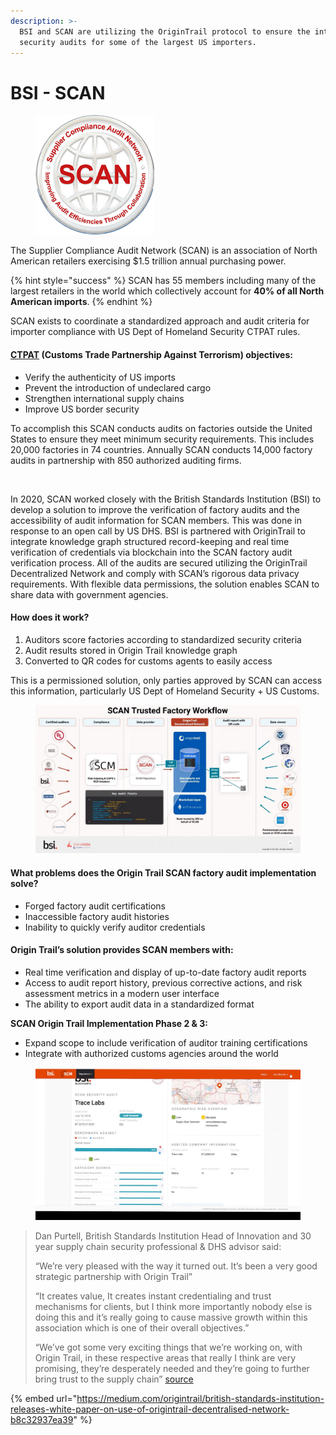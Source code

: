 ```yaml
---
description: >-
  BSI and SCAN are utilizing the OriginTrail protocol to ensure the integrity of
  security audits for some of the largest US importers.
---
```


# BSI - SCAN

<figure><img src="../.gitbook/assets/image (3) (1).png" alt=""><figcaption></figcaption></figure>

The Supplier Compliance Audit Network (SCAN) is an association of North American retailers exercising $1.5 trillion annual purchasing power.&#x20;

{% hint style="success" %}
SCAN has 55 members including many of the largest retailers in the world which collectively account for **40% of all North American imports**.
{% endhint %}

SCAN exists to coordinate a standardized approach and audit criteria for importer compliance with US Dept of Homeland Security CTPAT rules.

#### [CTPAT](https://www.cbp.gov/border-security/ports-entry/cargo-security/ctpat) (Customs Trade Partnership Against Terrorism) objectives:

* Verify the authenticity of US imports
* Prevent the introduction of undeclared cargo
* Strengthen international supply chains
* Improve US border security

To accomplish this SCAN conducts audits on factories outside the United States to ensure they meet minimum security requirements. This includes 20,000 factories in 74 countries. Annually SCAN conducts 14,000 factory audits in partnership with 850 authorized auditing firms.

<figure><img src="https://miro.medium.com/max/720/0*jWMMph-lT2OftLz0" alt=""><figcaption></figcaption></figure>

In 2020, SCAN worked closely with the British Standards Institution (BSI) to develop a solution to improve the verification of factory audits and the accessibility of audit information for SCAN members. This was done in response to an open call by US DHS. BSI is partnered with OriginTrail to integrate knowledge graph structured record-keeping and real time verification of credentials via blockchain into the SCAN factory audit verification process. All of the audits are secured utilizing the OriginTrail Decentralized Network and comply with SCAN’s rigorous data privacy requirements. With flexible data permissions, the solution enables SCAN to share data with government agencies.

#### **How does it work?**

1. Auditors score factories according to standardized security criteria
2. Audit results stored in Origin Trail knowledge graph
3. Converted to QR codes for customs agents to easily access

This is a permissioned solution, only parties approved by SCAN can access this information, particularly US Dept of Homeland Security + US Customs.

<figure><img src="../.gitbook/assets/image (1) (1).png" alt=""><figcaption></figcaption></figure>

#### **What problems does the Origin Trail SCAN factory audit implementation solve?**

* Forged factory audit certifications
* Inaccessible factory audit histories
* Inability to quickly verify auditor credentials

#### **Origin Trail’s solution provides SCAN members with:**

* Real time verification and display of up-to-date factory audit reports
* Access to audit report history, previous corrective actions, and risk assessment metrics in a modern user interface
* The ability to export audit data in a standardized format

**SCAN Origin Trail Implementation Phase 2 & 3:**

* Expand scope to include verification of auditor training certifications
* Integrate with authorized customs agencies around the world

<figure><img src="../.gitbook/assets/image (11) (1).png" alt=""><figcaption></figcaption></figure>

> Dan Purtell, British Standards Institution Head of Innovation and 30 year supply chain security professional & DHS advisor said:
>
> “We’re very pleased with the way it turned out. It’s been a very good strategic partnership with Origin Trail”
>
> “It creates value, It creates instant credentialing and trust mechanisms for clients, but I think more importantly nobody else is doing this and it’s really going to cause massive growth within this association which is one of their overall objectives.”
>
> “We’ve got some very exciting things that we’re working on, with Origin Trail, in these respective areas that really I think are very promising, they’re desperately needed and they’re going to further bring trust to the supply chain” [source](https://www.youtube.com/watch?v=Ss9pZkVsFpo)



{% embed url="https://medium.com/origintrail/british-standards-institution-releases-white-paper-on-use-of-origintrail-decentralised-network-b8c32937ea39" %}

